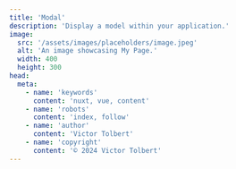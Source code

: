 ```yaml
---
title: 'Modal'
description: 'Display a model within your application.'
image:
  src: '/assets/images/placeholders/image.jpeg'
  alt: 'An image showcasing My Page.'
  width: 400
  height: 300
head:
  meta:
    - name: 'keywords'
      content: 'nuxt, vue, content'
    - name: 'robots'
      content: 'index, follow'
    - name: 'author'
      content: 'Victor Tolbert'
    - name: 'copyright'
      content: '© 2024 Victor Tolbert'
---
```

